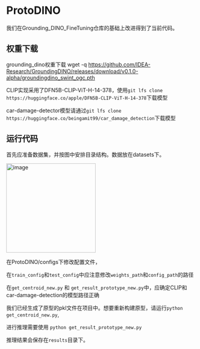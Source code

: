 # ProtoDINO

我们在Grounding_DINO_FineTuning仓库的基础上改进得到了当前代码。

## 权重下载

grounding_dino权重下载 wget -q https://github.com/IDEA-Research/GroundingDINO/releases/download/v0.1.0-alpha/groundingdino_swint_ogc.pth

CLIP实现采用了DFN5B-CLIP-ViT-H-14-378，使用`git lfs clone https://huggingface.co/apple/DFN5B-CLIP-ViT-H-14-378`下载模型

car-damage-detector模型请通过`git lfs clone https://huggingface.co/beingamit99/car_damage_detection`下载模型

## 运行代码
首先应准备数据集，并按图中安排目录结构。数据放在datasets下。

<img width="237" alt="image" src="https://github.com/user-attachments/assets/4da559a7-383a-450d-a193-1588ff7d8100" />

在ProtoDINO/configs下修改配置文件，

在`train_config`和`test_config`中应注意修改`weights_path`和`config_path`的路径

在`get_centroid_new.py` 和 `get_result_prototype_new.py`中，应确定CLIP和car-damage-detection的模型路径正确


我们已经生成了原型的pkl文件在项目中。想要重新构建原型，请运行`python get_centroid_new.py`, 

进行推理需要使用
`python get_result_prototype_new.py`

推理结果会保存在`results`目录下。
